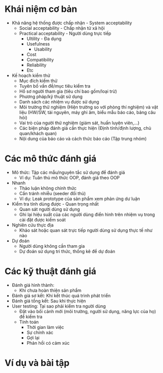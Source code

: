# Khái niệm cơ bản
- Khả năng hệ thống được chấp nhận - System acceptability
	- Social acceptability - Chấp nhận từ xã hội
	- Practical acceptability - Người dùng trực tiếp
		- Ultility - Đa dụng
		- Usefulness
			- Usability
		- Cost
		- Compatibility
		- Reliability
		- Etc
- Kế hoạch kiểm thử
	- Mục đích kiểm thử
	- Tuyên bố vấn đề/mục tiêu kiểm tra
	- Hồ sơ người tham gia (tiêu chí bao gồm/loại trừ)
	- Phương pháp/kỹ thuật sử dụng
	- Danh sách các nhiệm vụ được sử dụng
	- Môi trường thử nghiệm (Hiện trường so với phòng thí nghiệm) và vật liệu (HW/SW, tài nguyên, máy ghi âm, biểu mẫu báo cáo, bảng câu hỏi)
	- Vai trò của người thử nghiệm (giám sát, huấn luyện viên,...)
	- Các biện pháp đánh giá cần thực hiện (Định tính/định lượng, chủ quan/khách quan)
	- Nội dung của báo cáo và cách thức báo cáo (Tập trung nhóm)
# Các mô thức đánh giá
- Mô thức: Tập các mẫu/nguyên tắc sử dụng để đánh giá
	- Ví dụ: Tuân thủ mô thức OOP, đánh giá theo OOP
- Nhanh
	- Thảo luận không chính thức
	- Cần tránh nhiễu (seeder đối thủ)
	- Ví dụ: Leak prototype của sản phẩm xem phản ứng dư luận
- Kiểm tra tính dùng được - Quan trọng nhất
	- Quan sát người dùng sử dụng
	- Ghi lại hiệu suất của các người dùng điển hình trên nhiệm vụ trong cài đặt được kiểm soát
- Nghiên cứu thực địa
	- Khảo sát hoặc quan sát trực tiếp người dùng sử dụng thực tế như nào
- Dự đoán
	- Người dùng không cần tham gia
	- Dự đoán sử dụng tri thức, thống kê để dự đoán
# Các kỹ thuật đánh giá
- Đánh giá hình thành:
	- Khi chưa hoàn thiện sản phẩm
- Đánh giá sơ kết: Khi kết thúc quá trình phát triển
- Đánh giá tổng kết: Sau khi thực hiện
- User testing: Tại sao phải kiểm tra người dùng
	- Đặt vào bối cảnh mới (môi trường, người sử dụng, năng lực của họ) để kiểm tra
	- Tính toán
		- Thời gian làm việc
		- Sự chính xác
		- Gợi lại
		- Phản hồi có cảm xúc
# Ví dụ và bài tập